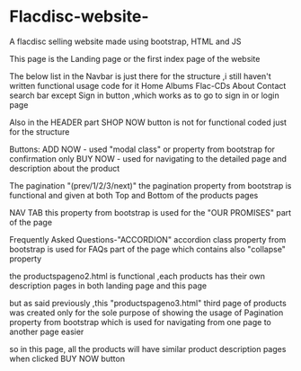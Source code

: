 # Flacdisc-website-
A flacdisc selling website made using bootstrap, HTML and JS

This page is the Landing page or the first index page of the website

The below list in the Navbar is just there for the structure ,i still haven't written functional usage code for it
Home
Albums
Flac-CDs
About
Contact
search bar
except Sign in button ,which works as to go to sign in or login page


Also in the HEADER part SHOP NOW button is not for functional coded just for the structure 

Buttons:
ADD NOW - used "modal class" or property from bootstrap for confirmation only
BUY NOW - used for navigating to the detailed page and description about the product

The pagination "(prev/1/2/3/next)"
the pagination property from bootstrap is functional and given at  both Top and Bottom of the products pages

NAV TAB
this property from bootstrap is used for the "OUR PROMISES" part of the page

Frequently Asked Questions-"ACCORDION"
accordion class property from bootstrap is used for FAQs part of the page which contains also "collapse" property 

the productspageno2.html is functional ,each products has their own description pages in both landing page and this page
 
but
as said previously ,this "productspageno3.html" third page of products was created only for the sole purpose of showing the usage of Pagination property from bootstrap which is used for navigating from one page to another page easier

so in this page, all the products will have similar product description pages when clicked BUY NOW button

